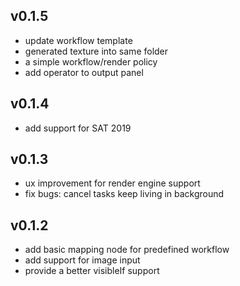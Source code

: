 ## v0.1.5
* update workflow template
* generated texture into same folder
* a simple workflow/render policy
* add operator to output panel
## v0.1.4
* add support for SAT 2019
## v0.1.3
* ux improvement for render engine support
* fix bugs: cancel tasks keep living in background
## v0.1.2
* add basic mapping node for predefined workflow
* add support for image input
* provide a better visibleIf support